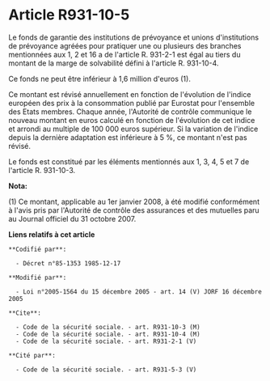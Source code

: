 # Article R931-10-5

Le fonds de garantie des institutions de prévoyance et unions d'institutions de prévoyance agréées pour pratiquer une ou
plusieurs des branches mentionnées aux 1, 2 et 16 a de l'article R. 931-2-1 est égal au tiers du montant de la marge de
solvabilité défini à l'article R. 931-10-4.

Ce fonds ne peut être inférieur à 1,6 million d'euros (1).

Ce montant est révisé annuellement en fonction de l'évolution de l'indice européen des prix à la consommation publié par
Eurostat pour l'ensemble des Etats membres. Chaque année, l'Autorité de contrôle communique le nouveau montant en euros
calculé en fonction de l'évolution de cet indice et arrondi au multiple de 100 000 euros supérieur. Si la variation de
l'indice depuis la dernière adaptation est inférieure à 5 %, ce montant n'est pas révisé.

Le fonds est constitué par les éléments mentionnés aux 1, 3, 4, 5 et 7 de l'article R. 931-10-3.

**Nota:**

(1) Ce montant, applicable au 1er janvier 2008, à été modifié conformément à l'avis pris par l'Autorité de contrôle des
assurances et des mutuelles paru au Journal officiel du 31 octobre 2007.

**Liens relatifs à cet article**

	**Codifié par**:

	  - Décret n°85-1353 1985-12-17

	**Modifié par**:

	  - Loi n°2005-1564 du 15 décembre 2005 - art. 14 (V) JORF 16 décembre 2005

	**Cite**:

	  - Code de la sécurité sociale. - art. R931-10-3 (M)
	  - Code de la sécurité sociale. - art. R931-10-4 (M)
	  - Code de la sécurité sociale. - art. R931-2-1 (V)

	**Cité par**:

	  - Code de la sécurité sociale. - art. R931-5-3 (V)
